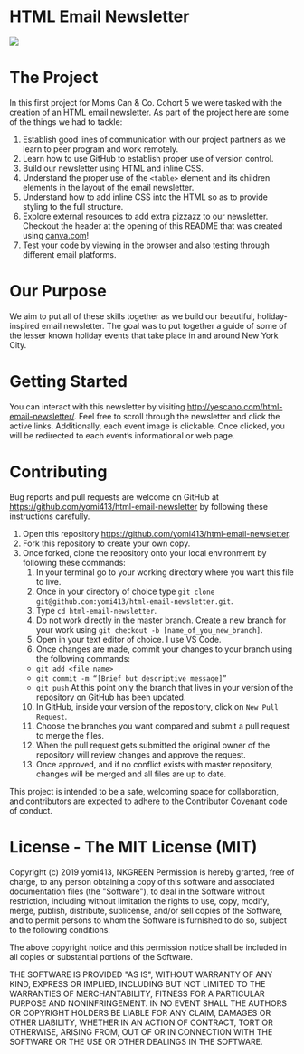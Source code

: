 # HTML Email Newsletter

<img src="https://i.imgur.com/jXvLQRa.png" />

# The Project

In this first project for Moms Can & Co. Cohort 5 we were tasked with the creation of an HTML email newsletter. As part of the project here are some of the things we had to tackle:

1. Establish good lines of communication with our project partners as we learn to peer program and work remotely.
2. Learn how to use GitHub to establish proper use of version control.
3. Build our newsletter using HTML and inline CSS.
4. Understand the proper use of the `<table>` element and its children elements in the layout of the email newsletter.
5. Understand how to add inline CSS into the HTML so as to provide styling to the full structure.
6. Explore external resources to add extra pizzazz to our newsletter. Checkout the header at the opening of this README that was created using <a href="https://www.canva.com/">canva.com</a>!
7. Test your code by viewing in the browser and also testing through different email platforms.

# Our Purpose

We aim to put all of these skills together as we build our beautiful, holiday-inspired email newsletter. The goal was to put together a guide of some of the lesser known holiday events that take place in and around New York City.

# Getting Started

You can interact with this newsletter by visiting <a href="http://yescano.com/html-email-newsletter/">http://yescano.com/html-email-newsletter/</a>. Feel free to scroll through the newsletter and click the active links. Additionally, each event image is clickable. Once clicked, you will be redirected to each event’s informational or web page.

# Contributing

Bug reports and pull requests are welcome on GitHub at <a href="https://github.com/yomi413/html-email-newsletter">https://github.com/yomi413/html-email-newsletter</a> by following these instructions carefully.

1. Open this repository <a href="https://github.com/yomi413/html-email-newsletter">https://github.com/yomi413/html-email-newsletter</a>.
2. Fork this repository to create your own copy.
3. Once forked, clone the repository onto your local environment by following these commands:
   1. In your terminal go to your working directory where you want this file to live.
   2. Once in your directory of choice type `git clone git@github.com:yomi413/html-email-newsletter.git`.
   3. Type `cd html-email-newsletter`.
   4. Do not work directly in the master branch. Create a new branch for your work using `git checkout -b [name_of_you_new_branch]`.
   5. Open in your text editor of choice. I use VS Code.
   6. Once changes are made, commit your changes to your branch using the following commands:
   - `git add <file name>`
   - `git commit -m “[Brief but descriptive message]”`
   - `git push`
     At this point only the branch that lives in your version of the repository on GitHub has been updated.
   10. In GitHub, inside your version of the repository, click on `New Pull Request`.
   11. Choose the branches you want compared and submit a pull request to merge the files.
   12. When the pull request gets submitted the original owner of the repository will review changes and approve the request.
   13. Once approved, and if no conflict exists with master repository, changes will be merged and all files are up to date.

This project is intended to be a safe, welcoming space for collaboration, and contributors are expected to adhere to the Contributor Covenant code of conduct.

# License - The MIT License (MIT)

Copyright (c) 2019 yomi413, NKGREEN
Permission is hereby granted, free of charge, to any person obtaining a copy of this software and associated documentation files (the "Software"), to deal in the Software without restriction, including without limitation the rights to use, copy, modify, merge, publish, distribute, sublicense, and/or sell copies of the Software, and to permit persons to whom the Software is furnished to do so, subject to the following conditions:

The above copyright notice and this permission notice shall be included in all copies or substantial portions of the Software.

THE SOFTWARE IS PROVIDED "AS IS", WITHOUT WARRANTY OF ANY KIND, EXPRESS OR IMPLIED, INCLUDING BUT NOT LIMITED TO THE WARRANTIES OF MERCHANTABILITY, FITNESS FOR A PARTICULAR PURPOSE AND NONINFRINGEMENT. IN NO EVENT SHALL THE AUTHORS OR COPYRIGHT HOLDERS BE LIABLE FOR ANY CLAIM, DAMAGES OR OTHER LIABILITY, WHETHER IN AN ACTION OF CONTRACT, TORT OR OTHERWISE, ARISING FROM, OUT OF OR IN CONNECTION WITH THE SOFTWARE OR THE USE OR OTHER DEALINGS IN THE SOFTWARE.
